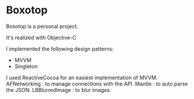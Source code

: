 Boxotop
=======

Boxotop is a personal project.

It's realized with Objective-C

I implemented the following design patterns: 
- MVVM 
- Singleton

I used ReactiveCocoa for an easiest implementation of MVVM.
AFNetworking : to manage connections with the API.
Mantle : to auto parse the JSON.
LBBlurredImage : to blur images.
